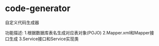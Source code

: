 # code-generator
自定义代码生成器

功能描述:
1.根据数据库表名生成对应表对象(POJO)
2.Mapper.xml和Mapper接口生成
3.Service接口和Service实现类
